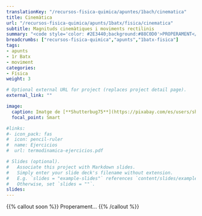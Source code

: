 ```yaml
---
translationKey: "/recursos-fisica-quimica/apuntes/1bach/cinematica"
title: Cinemàtica
url: "/recursos-fisica-quimica/apunts/1batx/fisica/cinematica"
subtitle: Magnituds cinemàtiques i moviments rectilinis
summary: "<code style='color: #2E3440;background:#88C0D0'>PROPERAMENT</code><br>Magnituds cinemàtiques i moviments rectilinis."
breadcrumbs: ["recursos-fisica-quimica","apunts","1batx-fisica"]
tags:
- apunts
- 1r Batx
- moviment
categories:
- Física
weight: 3

# Optional external URL for project (replaces project detail page).
external_link: ""

image:
  caption: Imatge de [**Shutterbug75**](https://pixabay.com/es/users/shutterbug75-2077322/) en [Pixabay](https://pixabay.com/es/)
  focal_point: Smart

#links:
#- icon_pack: fas
#  icon: pencil-ruler
#  name: Ejercicios
#  url: termodinamica-ejercicios.pdf

# Slides (optional).
#   Associate this project with Markdown slides.
#   Simply enter your slide deck's filename without extension.
#   E.g. `slides = "example-slides"` references `content/slides/example-slides.md`.
#   Otherwise, set `slides = ""`.
slides:
---
```


{{% callout soon %}}
Properament...
{{% /callout %}}
